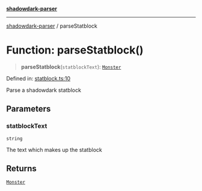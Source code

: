 [**shadowdark-parser**](../README.md)

***

[shadowdark-parser](../globals.md) / parseStatblock

# Function: parseStatblock()

> **parseStatblock**(`statblockText`): [`Monster`](../type-aliases/Monster.md)

Defined in: [statblock.ts:10](https://github.com/ashleytowner/shadowdark-parser/blob/1a2d078d1d27fe26e21d0272c202629e52b4f006/src/statblock.ts#L10)

Parse a shadowdark statblock

## Parameters

### statblockText

`string`

The text which makes up the statblock

## Returns

[`Monster`](../type-aliases/Monster.md)
